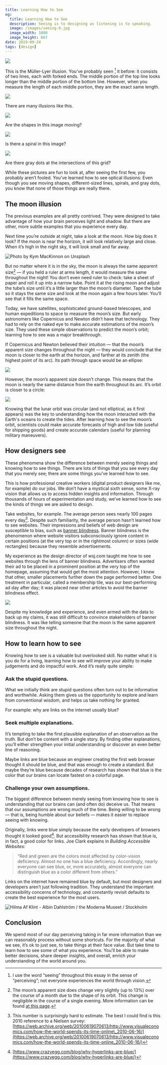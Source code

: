 ```yaml
---
title: Learning How to See
og:
  title: Learning How to See
  description: Seeing is to designing as listening is to speaking.
  image: /images/seeing-0.jpg
  image_width: 1000
  image_height: 667
date: 2019-09-24
tags: [design]
---
```


![](/images/seeing-1.png)

This is the Müller-Lyer illusion. You’ve probably seen [^1] it before: it consists of two lines, each with forked ends. The middle portion of the top line looks longer than the middle portion of the bottom line. However, when you measure the length of each middle portion, they are the exact same length.

![](/images/seeing-2.png)

There are many illusions like this. 

![](/images/seeing-5.png)

Are the shapes in this image moving?

![](/images/seeing-6.png)

Is there a spiral in this image?

![](/images/seeing-8.png)

Are there gray dots at the intersections of this grid?

While these pictures are fun to look at, after seeing the first few, you probably aren’t fooled. You’ve learned how to see optical illusions: Even though you see moving shapes, different-sized lines, spirals, and gray dots, you know that none of those things are really there.

## The moon illusion
The previous examples are all pretty contrived. They were designed to take advantage of how your brain perceives light and shadow. But there are other, more subtle examples that you experience every day.

Next time you’re outside at night, take a look at the moon. How big does it look? If the moon is near the horizon, it will look relatively large and close. When it’s high in the night sky, it will look small and far away.

![Photo by Kym MacKinnon on Unsplash](/images/seeing-4.jpg)

But no matter where it is in the sky, the moon is always the same apparent size[^2] — if you held a ruler at arms length, it would measure the same throughout the night! You don’t even need ruler to check: take a sheet of paper and roll it up into a narrow tube. Point it at the rising moon and adjust the tube’s size until it’s a little larger than the moon’s diameter. Tape the tube so it stays the same size and look at the moon again a few hours later. You’ll see that it fills the same space.

Today, we have satellites, sophisticated ground-based telescopes, and human expeditions to space to measure the moon’s size. But early astronomers like Copernicus and Newton didn’t have that technology. They had to rely on the naked eye to make accurate estimations of the moon’s size. They used these simple observations to predict the moon’s orbit; learning how to see was a major breakthrough.

If Copernicus and Newton believed their intuition — that the moon’s apparent size changes throughout the night — they would conclude that the moon is closer to the earth at the horizon, and farther at its zenith (the highest point of its arc). Its path through space would be an ellipse:

![](/images/learning-to-see-orbit-1.jpg)

However, the moon’s apparent size doesn’t change. This means that the moon is nearly the same distance from the earth throughout its arc. It’s orbit is closer to a circle:

![](/images/learning-to-see-orbit-2.jpg)

Knowing that the lunar orbit was circular (and not elliptical, as it first appears) was the key to understanding how the moon interacted with the Earth's oceans to create the tides. After learning how to see the moon’s orbit, scientists could make accurate forecasts of high and low tide (useful for shipping goods) and create accurate calendars (useful for planning military maneuvers).

## How designers see
These phenomena show the difference between merely seeing things and knowing how to see things. There are lots of things that you see every day that you merely see; there are some things you’ve learned how to see.

This is how professional creative workers (digital product designers like me, for example) do our jobs. We don’t have a mystical sixth sense, some X-ray vision that allows us to access hidden insights and information. Through thousands of hours of experimentation and study, we’ve learned how to see the kinds of things we are asked to design.

Take websites, for example. The average person sees nearly 100 pages every day[^3].  Despite such familiarity, the average person hasn’t learned how to see websites. Their impressions and beliefs of web design are susceptible to bias, such as [banner blindness](https://en.wikipedia.org/wiki/Banner_blindness). Banner blindness is the phenomenon where website visitors subconsciously ignore content in certain positions (at the very top or in the rightmost column) or sizes (wide rectangles) because they resemble advertisements.

My experience as the design director of wsj.com taught me how to see websites through the lens of banner blindness. Advertisers often wanted their ad to be placed in a prominent position at the very top of the homepage, assuming that would get the most attention. However, I knew that other, smaller placements further down the page performed better. One treatment in particular, called a membership tile, was our best-performing ad day after day; it was placed near other articles to avoid the banner blindness effect.

![](/images/seeing-3.jpg)

Despite my knowledge and experience, and even armed with the data to back up my claims, it was still difficult to convince stakeholders of banner blindness. It was like telling someone that the moon is the same apparent size throughout the night.

## How to learn how to see
Knowing how to see is a valuable but overlooked skill. No matter what it is you do for a living, learning how to see will improve your ability to make judgements and do impactful work. And it’s really quite simple:

### Ask the stupid questions.
What we initially think are stupid questions often turn out to be informative and worthwhile. Asking them gives us the opportunity to explore and learn from conventional wisdom, and helps us take nothing for granted.

For example: why are links on the internet usually blue?

### Seek multiple explanations.
It’s tempting to take the first plausible explanation of an observation as the truth. But don’t be content with a single story. By finding other explanations, you’ll either strengthen your initial understanding or discover an even better line of reasoning. 

Maybe links are blue because an engineer creating the first web browser thought it should be blue, and that was enough to create a standard. But maybe they’re blue because decades of research has shown that blue is the color that our brains can locate fastest on a colorful page.

###  Challenge your own assumptions.
The biggest difference between merely seeing from knowing how to see is understanding that our brains can (and often do) deceive us. That means that our assumptions are wrong much of the time. Being willing to be wrong — that is, being humble about our beliefs — makes it easier to replace seeing with knowing. 

Originally, links were blue simply because the early developers of browsers thought it looked good[^4]. But accessibility research has shown that blue is, in fact, a good color for links. Joe Clark explains in _Building Accessible Websites_: 

> “Red and green are the colors most affected by color-vision deficiency.  Almost no one has a blue deficiency. Accordingly, nearly everyone can  see blue, or, more accurately, almost everyone can distinguish blue as a color different from others.”

Links on the internet have remained blue by default, but most designers and developers aren’t just following tradition. They understand the important accessibility concerns of technology, and constantly revisit defaults to create the best experience for the most users.

![Hilma Af Klint - Albin Dahlström / the Moderna Museet / Stockholm](/images/seeing-0.jpg)

## Conclusion
We spend most of our day perceiving taking in far more information than we can reasonably process without some shortcuts. For the majority of what we see, it’s ok to just see, to take things at their face value. But take time to learn how to see some of what you experience. You’ll be able to make better decisions, share deeper insights, and overall, enrich your understanding of the world around you.

[^1]: I use the word “seeing” throughout this essay in the sense of “perceiving”; not everyone experiences the world through vision.

[^2]: The moon’s apparent size does change very slightly (up to 13%) over the course of a month due to the shape of its orbit. This change is negligible in the course of a single evening. More information can be found [at this page](http://homepages.wmich.edu/~korista/moon-illus.html).

[^3]: This number is surprisingly hard to estimate. The best I could find is this 2010 reference to a Nielsen survey: [https://web.archive.org/web/20100619070613/http://www.visualeconomics.com/how-the-world-spends-its-time-online\_2010-06-16/](https://web.archive.org/web/20100619070613/http://www.visualeconomics.com/how-the-world-spends-its-time-online_2010-06-16/)

[^4]: [https://www.crazyegg.com/blog/why-hyperlinks-are-blue/](https://www.crazyegg.com/blog/why-hyperlinks-are-blue/)